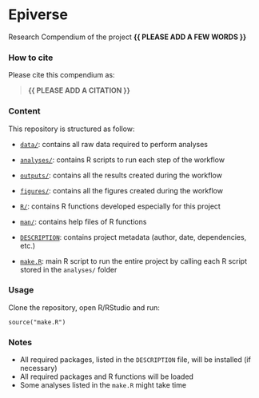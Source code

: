 <!-- README.md is generated from README.Rmd. Please edit that file -->

# Epiverse

<!-- badges: start -->
<!-- badges: end -->

Research Compendium of the project **{{ PLEASE ADD A FEW WORDS }}**

### How to cite

Please cite this compendium as:

> **{{ PLEASE ADD A CITATION }}**

### Content

This repository is structured as follow:

-   [`data/`](https://github.com/emjnixon15/Epiverse/tree/master/data):
    contains all raw data required to perform analyses

-   [`analyses/`](https://github.com/emjnixon15/Epiverse/tree/main/analyses/):
    contains R scripts to run each step of the workflow

-   [`outputs/`](https://github.com/emjnixon15/Epiverse/tree/main/outputs):
    contains all the results created during the workflow

-   [`figures/`](https://github.com/emjnixon15/Epiverse/tree/main/figures):
    contains all the figures created during the workflow

-   [`R/`](https://github.com/emjnixon15/Epiverse/tree/main/R): contains
    R functions developed especially for this project

-   [`man/`](https://github.com/emjnixon15/Epiverse/tree/main/man):
    contains help files of R functions

-   [`DESCRIPTION`](https://github.com/emjnixon15/Epiverse/tree/main/DESCRIPTION):
    contains project metadata (author, date, dependencies, etc.)

-   [`make.R`](https://github.com/emjnixon15/Epiverse/tree/main/make.R):
    main R script to run the entire project by calling each R script
    stored in the `analyses/` folder

### Usage

Clone the repository, open R/RStudio and run:

    source("make.R")

### Notes

-   All required packages, listed in the `DESCRIPTION` file, will be
    installed (if necessary)
-   All required packages and R functions will be loaded
-   Some analyses listed in the `make.R` might take time
